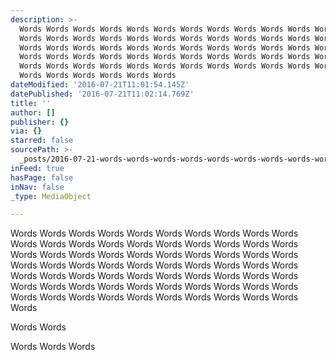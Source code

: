 ```yaml
---
description: >-
  Words Words Words Words Words Words Words Words Words Words Words Words Words
  Words Words Words Words Words Words Words Words Words Words Words Words Words
  Words Words Words Words Words Words Words Words Words Words Words Words Words
  Words Words Words Words Words Words Words Words Words Words Words Words Words
  Words Words Words Words Words Words Words Words Words Words Words Words Words
  Words Words Words Words Words Words 
dateModified: '2016-07-21T11:01:54.145Z'
datePublished: '2016-07-21T11:02:14.769Z'
title: ''
author: []
publisher: {}
via: {}
starred: false
sourcePath: >-
  _posts/2016-07-21-words-words-words-words-words-words-words-words-words-words.md
inFeed: true
hasPage: false
inNav: false
_type: MediaObject

---
```

Words Words Words Words Words Words Words Words Words Words Words Words Words Words Words Words Words Words Words Words Words Words Words Words Words Words Words Words Words Words Words Words Words Words Words Words Words Words Words Words Words Words Words Words Words Words Words Words Words Words Words Words Words Words Words Words Words Words Words Words Words Words Words Words Words Words Words Words Words Words Words 

Words Words 

Words Words Words